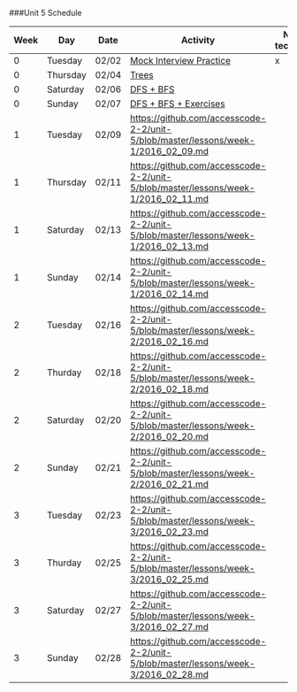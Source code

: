 ###Unit 5 Schedule

|Week|Day|Date|Activity|Non-technical|
|---|---|---|---|---|
|0|Tuesday|02/02|[Mock Interview Practice](https://github.com/accesscode-2-2/unit-5/blob/master/lessons/week-0/2016_02_02.md)|x|
|0|Thursday|02/04|[Trees](https://github.com/accesscode-2-2/unit-5/blob/master/lessons/week-0/2016_02_04.md)|
|0|Saturday|02/06|[DFS + BFS](https://github.com/accesscode-2-2/unit-5/blob/master/lessons/week-0/2016_02_06.md)|
|0|Sunday|02/07|[DFS + BFS + Exercises](https://github.com/accesscode-2-2/unit-5/blob/master/lessons/week-0/2016_02_07.md)|
|1|Tuesday|02/09|https://github.com/accesscode-2-2/unit-5/blob/master/lessons/week-1/2016_02_09.md|
|1|Thursday|02/11|https://github.com/accesscode-2-2/unit-5/blob/master/lessons/week-1/2016_02_11.md|
|1|Saturday|02/13|https://github.com/accesscode-2-2/unit-5/blob/master/lessons/week-1/2016_02_13.md|
|1|Sunday|02/14|https://github.com/accesscode-2-2/unit-5/blob/master/lessons/week-1/2016_02_14.md|
|2|Tuesday|02/16|https://github.com/accesscode-2-2/unit-5/blob/master/lessons/week-2/2016_02_16.md|
|2|Thurday|02/18|https://github.com/accesscode-2-2/unit-5/blob/master/lessons/week-2/2016_02_18.md|
|2|Saturday|02/20|https://github.com/accesscode-2-2/unit-5/blob/master/lessons/week-2/2016_02_20.md|
|2|Sunday|02/21|https://github.com/accesscode-2-2/unit-5/blob/master/lessons/week-2/2016_02_21.md|
|3|Tuesday|02/23|https://github.com/accesscode-2-2/unit-5/blob/master/lessons/week-3/2016_02_23.md|
|3|Thurday|02/25|https://github.com/accesscode-2-2/unit-5/blob/master/lessons/week-3/2016_02_25.md|
|3|Saturday|02/27|https://github.com/accesscode-2-2/unit-5/blob/master/lessons/week-3/2016_02_27.md|
|3|Sunday|02/28|https://github.com/accesscode-2-2/unit-5/blob/master/lessons/week-3/2016_02_28.md|
